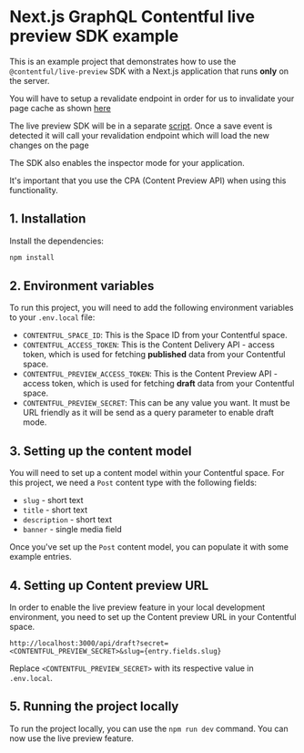 # Next.js GraphQL Contentful live preview SDK example

This is an example project that demonstrates how to use the `@contentful/live-preview` SDK with a Next.js application that runs **only** on the server.

You will have to setup a revalidate endpoint in order for us to invalidate your page cache as shown [here](./app/api/revalidate/route.ts)

The live preview SDK will be in a separate [script](./public/_live-preview.ts). Once a save event is detected it will call your revalidation endpoint which will load the new changes on the page

The SDK also enables the inspector mode for your application.

It's important that you use the CPA (Content Preview API) when using this functionality.

## 1. Installation

Install the dependencies:

```bash
npm install
```

## 2. Environment variables

To run this project, you will need to add the following environment variables to your `.env.local` file:

- `CONTENTFUL_SPACE_ID`: This is the Space ID from your Contentful space.
- `CONTENTFUL_ACCESS_TOKEN`: This is the Content Delivery API - access token, which is used for fetching **published** data from your Contentful space.
- `CONTENTFUL_PREVIEW_ACCESS_TOKEN`: This is the Content Preview API - access token, which is used for fetching **draft** data from your Contentful space.
- `CONTENTFUL_PREVIEW_SECRET`: This can be any value you want. It must be URL friendly as it will be send as a query parameter to enable draft mode.

## 3. Setting up the content model

You will need to set up a content model within your Contentful space. For this project, we need a `Post` content type with the following fields:

- `slug` - short text
- `title` - short text
- `description` - short text
- `banner` - single media field

Once you've set up the `Post` content model, you can populate it with some example entries.

## 4. Setting up Content preview URL

In order to enable the live preview feature in your local development environment, you need to set up the Content preview URL in your Contentful space.

`http://localhost:3000/api/draft?secret=<CONTENTFUL_PREVIEW_SECRET>&slug={entry.fields.slug}`

Replace `<CONTENTFUL_PREVIEW_SECRET>` with its respective value in `.env.local`.

## 5. Running the project locally

To run the project locally, you can use the `npm run dev` command. You can now use the live preview feature.
